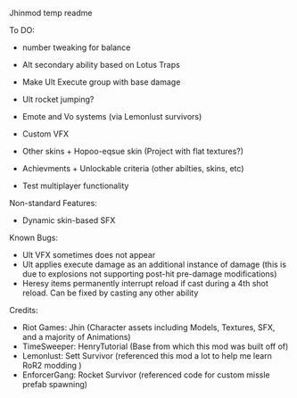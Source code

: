 Jhinmod temp readme

To DO:
- number tweaking for balance
- Alt secondary ability based on Lotus Traps
- Make Ult Execute group with base damage
- Ult rocket jumping?
- Emote and Vo systems (via Lemonlust survivors)
- Custom VFX
- Other skins + Hopoo-eqsue skin (Project with flat textures?)

- Achievments + Unlockable criteria (other abilties, skins, etc)
- Test multiplayer functionality

Non-standard Features:
- Dynamic skin-based SFX

Known Bugs:
- Ult VFX sometimes does not appear
- Ult applies execute damage as an additional instance of damage (this is due to explosions not supporting post-hit pre-damage modifications)
- Heresy items permanently interrupt reload if cast during a 4th shot reload. Can be fixed by casting any other ability

Credits:
- Riot Games: Jhin (Character assets including Models, Textures, SFX, and a majority of Animations)
- TimeSweeper: HenryTutorial (Base from which this mod was built off of)
- Lemonlust: Sett Survivor (referenced this mod a lot to help me learn RoR2 modding )
- EnforcerGang: Rocket Survivor (referenced code for custom missle prefab spawning)